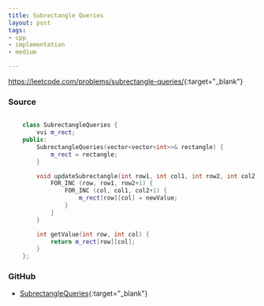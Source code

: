 ```yaml
---
title: Subrectangle Queries
layout: post
tags:
- cpp
- implementation
- medium

---
```


<https://leetcode.com/problems/subrectangle-queries/>{:target="_blank"}

### Source

```cpp

    class SubrectangleQueries {
        vvi m_rect;
    public:
        SubrectangleQueries(vector<vector<int>>& rectangle) {
            m_rect = rectangle;
        }

        void updateSubrectangle(int row1, int col1, int row2, int col2, int newValue) {
            FOR_INC (row, row1, row2+1) {
                FOR_INC (col, col1, col2+1) {
                    m_rect[row][col] = newValue;
                }
            }
        }

        int getValue(int row, int col) {
            return m_rect[row][col];
        }
    };

```

### GitHub

- [SubrectangleQueries](<https://github.com/coolwindjo/algoguru/tree/master/_posts/Done/SubrectangleQueries>){:target="_blank"}
